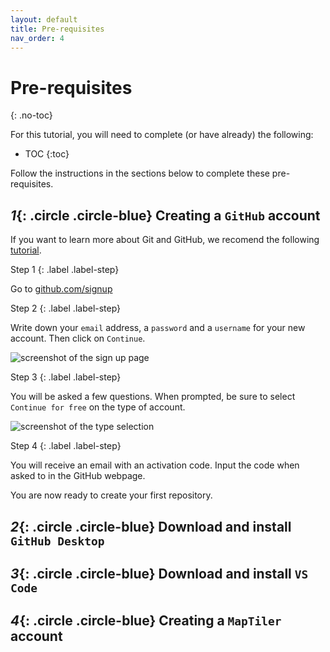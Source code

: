 ```yaml
---
layout: default
title: Pre-requisites
nav_order: 4
---
```

# Pre-requisites
{: .no-toc}

For this tutorial, you will need to complete (or have already) the following:
- TOC
{:toc}

Follow the instructions in the sections below to complete these pre-requisites.

## *1*{: .circle .circle-blue} Creating a `GitHub` account

If you want to learn more about Git and GitHub, we recomend the following [tutorial](https://ubc-library-rc.github.io/intro-git/). 

Step 1
{: .label .label-step}

Go to [github.com/signup](https://github.com/signup?ref_cta=Sign+up&ref_loc=header+logged+out&ref_page=%2F&source=header-home)

Step 2
{: .label .label-step}

Write down your `email` address, a `password` and a `username` for your new account. Then click on `Continue`.

![screenshot of the sign up page](/img/gitsign.png)

Step 3
{: .label .label-step}

You will be asked a few questions.
When prompted, be sure to select `Continue for free` on the type of account.

![screenshot of the type selection](/img/gitfree.png)

Step 4
{: .label .label-step}

You will receive an email with an activation code. Input the code when asked to in the GitHub webpage.

You are now ready to create your first repository.

## *2*{: .circle .circle-blue} Download and install `GitHub Desktop`



## *3*{: .circle .circle-blue} Download and install `VS Code`


## *4*{: .circle .circle-blue} Creating a `MapTiler` account